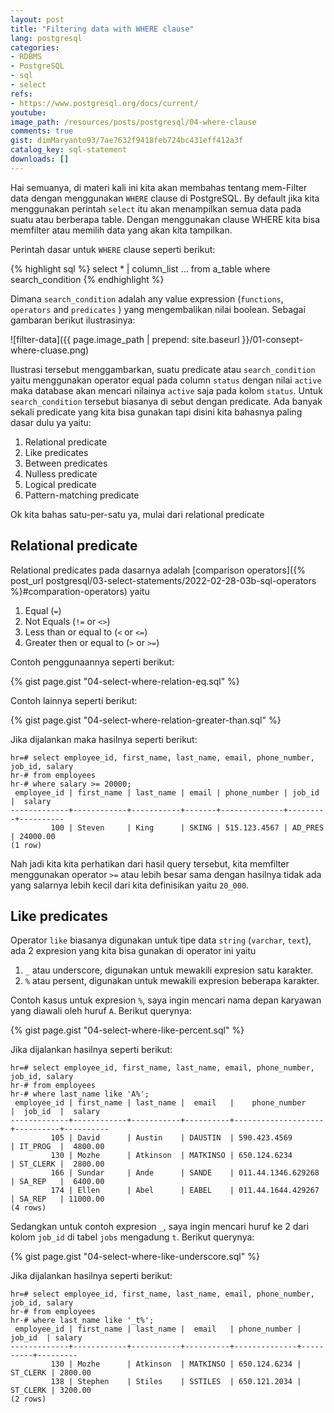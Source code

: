 ```yaml
---
layout: post
title: "Filtering data with WHERE clause"
lang: postgresql
categories:
- RDBMS
- PostgreSQL
- sql
- select
refs: 
- https://www.postgresql.org/docs/current/
youtube: 
image_path: /resources/posts/postgresql/04-where-clause
comments: true
gist: dimMaryanto93/7ae7632f9418feb724bc431eff412a3f
catalog_key: sql-statement
downloads: []
---
```


Hai semuanya, di materi kali ini kita akan membahas tentang mem-Filter data dengan menggunakan `WHERE` clause di PostgreSQL. By default jika kita menggunakan perintah `select` itu akan menampilkan semua data pada suatu atau berberapa table. Dengan menggunakan clause WHERE kita bisa memfilter atau memilih data yang akan kita tampilkan. 

Perintah dasar untuk `WHERE` clause seperti berikut:

{% highlight sql %}
select * | column_list ...
from a_table
where search_condition
{% endhighlight %}

Dimana `search_condition` adalah any value expression (`functions`, `operators` and `predicates` ) yang mengembalikan nilai boolean. Sebagai gambaran berikut ilustrasinya:

![filter-data]({{ page.image_path | prepend: site.baseurl }}/01-consept-where-cluase.png)

Ilustrasi tersebut menggambarkan, suatu predicate atau `search_condition` yaitu menggunakan operator equal pada column `status` dengan nilai `active` maka database akan mencari nilainya `active` saja pada kolom `status`. Untuk `search_condition` tersebut biasanya di sebut dengan predicate. Ada banyak sekali predicate yang kita bisa gunakan tapi disini kita bahasnya paling dasar dulu ya yaitu:

1. Relational predicate
2. Like predicates
3. Between predicates
4. Nulless predicate
5. Logical predicate
6. Pattern-matching predicate

Ok kita bahas satu-per-satu ya, mulai dari relational predicate

## Relational predicate

Relational predicates pada dasarnya adalah [comparison operators]({% post_url postgresql/03-select-statements/2022-02-28-03b-sql-operators %}#comparation-operators) yaitu

1. Equal (`=`)
2. Not Equals (`!=` or `<>`)
3. Less than or equal to (`<` or `<=`)
4. Greater then or equal to (`>` or `>=`)

Contoh penggunaannya seperti berikut:

{% gist page.gist "04-select-where-relation-eq.sql" %}

Contoh lainnya seperti berikut:

{% gist page.gist "04-select-where-relation-greater-than.sql" %}

Jika dijalankan maka hasilnya seperti berikut:

```postgresql-console
hr=# select employee_id, first_name, last_name, email, phone_number, job_id, salary
hr-# from employees
hr-# where salary >= 20000;
 employee_id | first_name | last_name | email | phone_number | job_id  |  salary
-------------+------------+-----------+-------+--------------+---------+----------
         100 | Steven     | King      | SKING | 515.123.4567 | AD_PRES | 24000.00
(1 row)
```

Nah jadi kita kita perhatikan dari hasil query tersebut, kita memfilter menggunakan operator `>=` atau lebih besar sama dengan hasilnya tidak ada yang salarnya lebih kecil dari kita definisikan yaitu `20_000`.

## Like predicates

Operator `like` biasanya digunakan untuk tipe data `string` (`varchar`, `text`), ada 2 expresion yang kita bisa gunakan di operator ini yaitu 

1. `_` atau underscore, digunakan untuk mewakili expresion satu karakter.
2. `%` atau persent, digunakan untuk mewakili expresion beberapa karakter.

Contoh kasus untuk expresion `%`, saya ingin mencari nama depan karyawan yang diawali oleh huruf `A`. Berikut querynya:

{% gist page.gist "04-select-where-like-percent.sql" %}

Jika dijalankan hasilnya seperti berikut:

```postgresql-console
hr=# select employee_id, first_name, last_name, email, phone_number, job_id, salary
hr-# from employees
hr-# where last_name like 'A%';
 employee_id | first_name | last_name |  email   |    phone_number    |  job_id  |  salary
-------------+------------+-----------+----------+--------------------+----------+----------
         105 | David      | Austin    | DAUSTIN  | 590.423.4569       | IT_PROG  |  4800.00
         130 | Mozhe      | Atkinson  | MATKINSO | 650.124.6234       | ST_CLERK |  2800.00
         166 | Sundar     | Ande      | SANDE    | 011.44.1346.629268 | SA_REP   |  6400.00
         174 | Ellen      | Abel      | EABEL    | 011.44.1644.429267 | SA_REP   | 11000.00
(4 rows)
```

Sedangkan untuk contoh expresion `_`, saya ingin mencari huruf ke 2 dari kolom `job_id` di tabel `jobs` mengadung `t`. Berikut querynya:

{% gist page.gist "04-select-where-like-underscore.sql" %}

Jika dijalankan hasilnya seperti berikut:

```postgresql-console
hr=# select employee_id, first_name, last_name, email, phone_number, job_id, salary
hr-# from employees
hr-# where last_name like '_t%';
 employee_id | first_name | last_name |  email   | phone_number |  job_id  | salary
-------------+------------+-----------+----------+--------------+----------+---------
         130 | Mozhe      | Atkinson  | MATKINSO | 650.124.6234 | ST_CLERK | 2800.00
         138 | Stephen    | Stiles    | SSTILES  | 650.121.2034 | ST_CLERK | 3200.00
(2 rows)
```